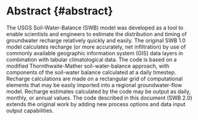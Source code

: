 # Abstract {#abstract}

The USGS Soil-Water-Balance (SWB) model was developed as a tool to enable scientists and engineers to estimate the distribution and timing of groundwater recharge relatively quickly and easily. The original SWB 1.0 model calculates recharge (or more accurately, net infiltration) by use of commonly available geographic information system (GIS) data layers in combination with tabular climatological data. The code is based on a modified Thornthwaite-Mather soil-water-balance approach, with components of the soil-water balance calculated at a daily timestep. Recharge calculations are made on a rectangular grid of computational elements that may be easily imported into a regional groundwater-flow model. Recharge estimates calculated by the code may be output as daily, monthly, or annual values. The code described in this document (SWB 2.0) extends the original work by adding new process options and data input output capabilities. 
